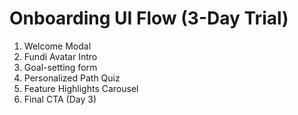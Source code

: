# Onboarding UI Flow (3-Day Trial)

1. Welcome Modal
2. Fundi Avatar Intro
3. Goal-setting form
4. Personalized Path Quiz
5. Feature Highlights Carousel
6. Final CTA (Day 3)